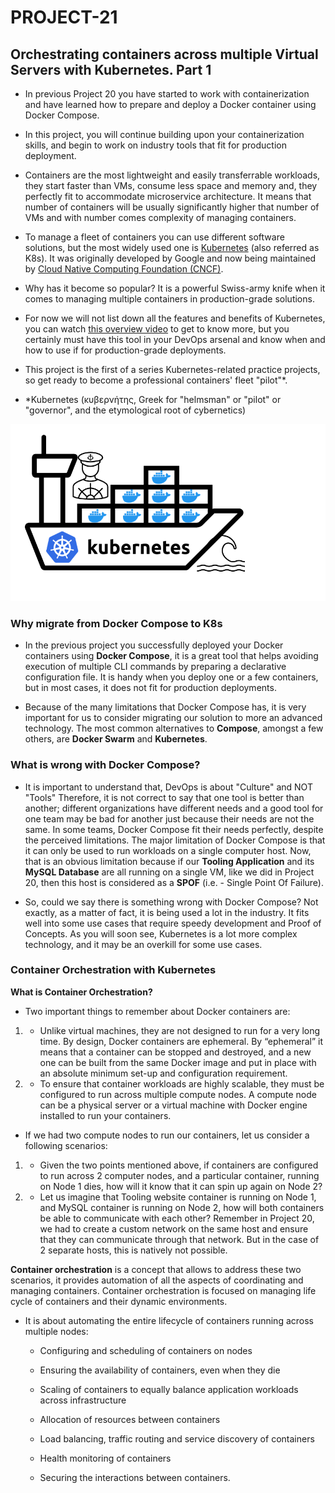 # PROJECT-21
## **Orchestrating containers across multiple Virtual Servers with Kubernetes. Part 1**


- In previous Project 20 you have started to work with containerization and have learned how to prepare and deploy a Docker container using Docker Compose.

- In this project, you will continue building upon your containerization skills, and begin to work on industry tools that fit for production deployment.

- Containers are the most lightweight and easily transferrable workloads, they start faster than VMs, consume less space and memory and, they perfectly fit to accommodate microservice architecture. It means that number of containers will be usually significantly higher that number of VMs and with number comes complexity of managing containers.

- To manage a fleet of containers you can use different software solutions, but the most widely used one is [Kubernetes](https://kubernetes.io/) (also referred as K8s). It was originally developed by Google and now being maintained by [Cloud Native Computing Foundation (CNCF)](https://en.wikipedia.org/wiki/Cloud_Native_Computing_Foundation).

- Why has it become so popular? It is a powerful Swiss-army knife when it comes to managing multiple containers in production-grade solutions.

- For now we will not list down all the features and benefits of Kubernetes, you can watch [this overview video](https://www.youtube.com/watch?v=VnvRFRk_51k) to get to know more, but you certainly must have this tool in your DevOps arsenal and know when and how to use if for production-grade deployments.

- This project is the first of a series Kubernetes-related practice projects, so get ready to become a professional containers' fleet "pilot"*.

- *Kubernetes (κυβερνήτης, Greek for "helmsman" or "pilot" or "governor", and the etymological root of cybernetics)

![alt text](kubernetes-logo.PNG)


### Why migrate from Docker Compose to K8s

- In the previous project you successfully deployed your Docker containers using **Docker Compose**, it is a great tool that helps avoiding execution of multiple CLI commands by preparing a declarative configuration file. It is handy when you deploy one or a few containers, but in most cases, it does not fit for production deployments.

- Because of the many limitations that Docker Compose has, it is very important for us to consider migrating our solution to more an advanced technology. The most common alternatives to **Compose**, amongst a few others, are **Docker Swarm** and **Kubernetes**.

### What is wrong with Docker Compose?

- It is important to understand that, DevOps is about "Culture" and NOT "Tools" Therefore, it is not correct to say that one tool is better than another; different organizations have different needs and a good tool for one team may be bad for another just because their needs are not the same. In some teams, Docker Compose fit their needs perfectly, despite the perceived limitations. The major limitation of Docker Compose is that it can only be used to run workloads on a single computer host. Now, that is an obvious limitation because if our **Tooling Application** and its **MySQL Database** are all running on a single VM, like we did in Project 20, then this host is considered as a **SPOF** (i.e. - Single Point Of Failure).

- So, could we say there is something wrong with Docker Compose? Not exactly, as a matter of fact, it is being used a lot in the industry. It fits well into some use cases that require speedy development and Proof of Concepts. As you will soon see, Kubernetes is a lot more complex technology, and it may be an overkill for some use cases.


### Container Orchestration with Kubernetes

**What is Container Orchestration?**

- Two important things to remember about Docker containers are:

1. - Unlike virtual machines, they are not designed to run for a very long time. By design, Docker containers are ephemeral. By “ephemeral” it means that a container can be stopped and destroyed, and a new one can be built from the same Docker image and put in place with an absolute minimum set-up and configuration requirement.

2. - To ensure that container workloads are highly scalable, they must be configured to run across multiple compute nodes. A compute node can be a physical server or a virtual machine with Docker engine installed to run your containers.

- If we had two compute nodes to run our containers, let us consider a following scenarios:

1. - Given the two points mentioned above, if containers are configured to run across 2 computer nodes, and a particular container, running on Node 1 dies, how will it know that it can spin up again on Node 2?

2. - Let us imagine that Tooling website container is running on Node 1, and MySQL container is running on Node 2, how will both containers be able to communicate with each other? Remember in Project 20, we had to create a custom network on the same host and ensure that they can communicate through that network. But in the case of 2 separate hosts, this is natively not possible.

**Container orchestration** is a concept that allows to address these two scenarios, it provides automation of all the aspects of coordinating and managing containers. Container orchestration is focused on managing life cycle of containers and their dynamic environments.

- It is about automating the entire lifecycle of containers running across multiple nodes:

  - Configuring and scheduling of containers on nodes

  - Ensuring the availability of containers, even when they die

  - Scaling of containers to equally balance application workloads across infrastructure

  - Allocation of resources between containers

  - Load balancing, traffic routing and service discovery of containers

  - Health monitoring of containers

  - Securing the interactions between containers.